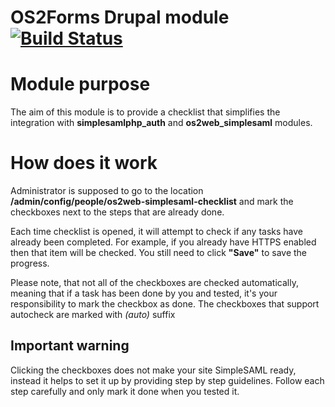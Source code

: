 # OS2Forms Drupal module  [![Build Status](https://travis-ci.org/OS2web/os2web_simplesaml_checklist.svg?branch=8.x)](https://travis-ci.org/OS2web/os2web_simplesaml_checklist)

# Module purpose

The aim of this module is to provide a checklist that simplifies the integration with **simplesamlphp_auth** and **os2web_simplesaml** modules.

# How does it work

Administrator is supposed to go to the location **/admin/config/people/os2web-simplesaml-checklist** and mark the checkboxes next to the steps that are already done.

Each time checklist is opened, it will attempt to check if any tasks have already been completed. For example, if you already have HTTPS enabled then that item will be checked. You still need to click **"Save"** to save the progress.

Please note, that not all of the checkboxes are checked automatically, meaning that if a task has been done by you and tested, it's your responsibility to mark the checkbox as done. The checkboxes that support autocheck are marked with <i>(auto)</i> suffix 

## Important warning
Clicking the checkboxes does not make your site SimpleSAML ready, instead it helps to set it up by providing step by step guidelines. Follow each step carefully and only mark it done when you tested it.
